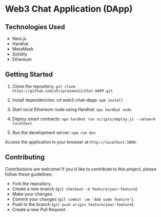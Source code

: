 
# Web3 Chat Application (DApp)

## Technologies Used
- Next.js
- Hardhat
- MetaMask
- Solidity
- Ethereum

## Getting Started
1. Clone the repository:
`git clone https://github.com/shripraveen21/Chat-DAPP.git`



2. Install dependencies:
cd web3-chat-dapp:
`npm install`


3. Start local Ethereum node using Hardhat:
`npx hardhat node`


4. Deploy smart contracts:
`npx hardhat run scripts/deploy.js --network localhost`


5. Run the development server:
`npm run dev`


Access the application in your browser at `http://localhost:3000`.

## Contributing
Contributions are welcome! If you'd like to contribute to this project, please follow these guidelines:
- Fork the repository.
- Create a new branch (`git checkout -b feature/your-feature`).
- Make your changes.
- Commit your changes (`git commit -am 'Add some feature'`).
- Push to the branch (`git push origin feature/your-feature`).
- Create a new Pull Request.

